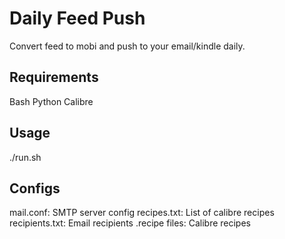 Daily Feed Push
===============

Convert feed to mobi and push to your email/kindle daily.


Requirements
------------
Bash
Python
Calibre


Usage
-----
./run.sh


Configs
-------
mail.conf: SMTP server config
recipes.txt: List of calibre recipes
recipients.txt: Email recipients
.recipe files: Calibre recipes

